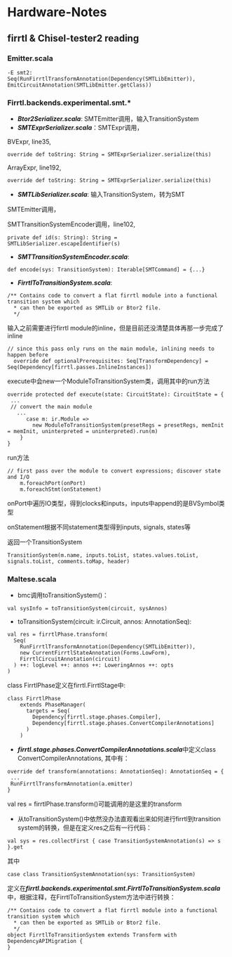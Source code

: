 # Hardware-Notes

## firrtl & Chisel-tester2 reading

### Emitter.scala
```
-E smt2:
Seq(RunFirrtlTransformAnnotation(Dependency(SMTLibEmitter)), EmitCircuitAnnotation(SMTLibEmitter.getClass))
```
### Firrtl.backends.experimental.smt.*
* ***Btor2Serializer.scala***: SMTEmitter调用，输入TransitionSystem
* ***SMTExprSerializer.scala***：SMTExpr调用，
 
BVExpr, line35, 
```
override def toString: String = SMTExprSerializer.serialize(this)
```
ArrayExpr, line192, 
```
override def toString: String = SMTExprSerializer.serialize(this)
```
* ***SMTLibSerializer.scala***: 输入TransitionSystem，转为SMT

SMTEmitter调用，

SMTTransitionSystemEncoder调用，line102,
```
private def id(s: String): String = SMTLibSerializer.escapeIdentifier(s)
```

* ***SMTTransitionSystemEncoder.scala***:
```
def encode(sys: TransitionSystem): Iterable[SMTCommand] = {...}
```

* ***FirrtlToTransitionSystem.scala***:
```
/** Contains code to convert a flat firrtl module into a functional transition system which
  * can then be exported as SMTLib or Btor2 file.
  */
  ```
输入之前需要进行firrtl module的inline，但是目前还没清楚具体再那一步完成了inline
```
// since this pass only runs on the main module, inlining needs to happen before
  override def optionalPrerequisites: Seq[TransformDependency] = Seq(Dependency[firrtl.passes.InlineInstances])
```

execute中会new一个ModuleToTransitionSystem类，调用其中的run方法
```
override protected def execute(state: CircuitState): CircuitState = {
 ...
 // convert the main module
   ...
      case m: ir.Module =>
        new ModuleToTransitionSystem(presetRegs = presetRegs, memInit = memInit, uninterpreted = uninterpreted).run(m)
    }
}
```

run方法
```
// first pass over the module to convert expressions; discover state and I/O
    m.foreachPort(onPort)
    m.foreachStmt(onStatement)
```
onPort中遍历IO类型，得到clocks和inputs，inputs中append的是BVSymbol类型

onStatement根据不同statement类型得到inputs, signals, states等

返回一个TransitionSystem
```
TransitionSystem(m.name, inputs.toList, states.values.toList, signals.toList, comments.toMap, header)
```



### Maltese.scala
* bmc调用toTransitionSystem()：
```
val sysInfo = toTransitionSystem(circuit, sysAnnos)
```

* toTransitionSystem(circuit: ir.Circuit, annos: AnnotationSeq):
```
val res = firrtlPhase.transform(
  Seq(
    RunFirrtlTransformAnnotation(Dependency(SMTLibEmitter)),
    new CurrentFirrtlStateAnnotation(Forms.LowForm),
    FirrtlCircuitAnnotation(circuit)
  ) ++: logLevel ++: annos ++: LoweringAnnos ++: opts
)
```
class FirrtlPhase定义在firrtl.FirrtlStage中:
```
class FirrtlPhase
    extends PhaseManager(
      targets = Seq(
        Dependency[firrtl.stage.phases.Compiler],
        Dependency[firrtl.stage.phases.ConvertCompilerAnnotations]
      )
    )
```
* ***firrtl.stage.phases.ConvertCompilerAnnotations.scala***中定义class ConvertCompilerAnnotations, 其中有：
```
override def transform(annotations: AnnotationSeq): AnnotationSeq = {
 ...
 RunFirrtlTransformAnnotation(a.emitter)
}
```
val res = firrtlPhase.transform()可能调用的是这里的transform

* 从toTransitionSystem()中依然没办法直观看出来如何进行firrtl到transition system的转换，但是在定义res之后有一行代码：
```
val sys = res.collectFirst { case TransitionSystemAnnotation(s) => s }.get
```
其中
```
case class TransitionSystemAnnotation(sys: TransitionSystem) 
```
定义在***firrtl.backends.experimental.smt.FirrtlToTransitionSystem.scala***中，根据注释，在FirrtlToTransitionSystem方法中进行转换：
```
/** Contains code to convert a flat firrtl module into a functional transition system which
  * can then be exported as SMTLib or Btor2 file.
  */
object FirrtlToTransitionSystem extends Transform with DependencyAPIMigration {
}
```


